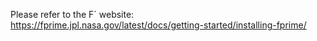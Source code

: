 Please refer to the F´ website: https://fprime.jpl.nasa.gov/latest/docs/getting-started/installing-fprime/
